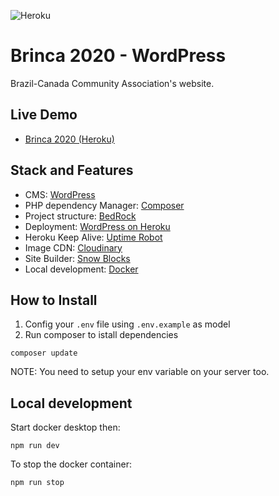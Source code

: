 ![Heroku](https://pyheroku-badge.herokuapp.com/?app=brinca-2020)

# Brinca 2020 - WordPress
Brazil-Canada Community Association's website.

## Live Demo

- <a href="https://brinca-2020.herokuapp.com/">Brinca 2020 (Heroku)</a>


## Stack and Features

- CMS: <a href="https://wordpress.org/">WordPress</a>
- PHP dependency Manager: <a href="http://getcomposer.org/">Composer</a>
- Project structure: <a href="https://roots.io/bedrock/">BedRock</a>
- Deployment: <a href="https://github.com/PhilippHeuer/wordpress-heroku">WordPress on Heroku</a>
- Heroku Keep Alive: <a href='https://uptimerobot.com/'>Uptime Robot</a>
- Image CDN: <a href="https://cloudinary.com/">Cloudinary</a>
- Site Builder: <a href="https://github.com/marceloglacial/snow-blocks">Snow Blocks</a>
- Local development: <a href='https://www.docker.com/'>Docker</a>

## How to Install

1. Config your `.env` file using `.env.example` as model
2. Run composer to istall dependencies

```
composer update
```

NOTE: You need to setup your env variable on your server too.

## Local development

Start docker desktop then:

```
npm run dev
```

To stop the docker container:

```
npm run stop
```
